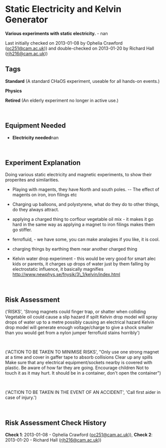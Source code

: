 # Static Electricity and Kelvin Generator

**Various experiments with static electricity.** - nan

Last initially checked on 2013-01-08 by Ophelia Crawford (oc251@cam.ac.uk)) and double-checked on 2013-01-20 by Richard Hall (rjh216@cam.ac.uk))

## Tags
<!--- Start Tags (DO NOT REMOVE THIS COMMENT) --->

**Standard** (A standard CHaOS experiment, useable for all hands-on events.)

**Physics**

**Retired** (An elderly experiment no longer in active use.)
<!--- End Tags (DO NOT REMOVE THIS COMMENT) --->

<br/>

## Equipment Needed 
- **Electricity needed**nan

<br/>

## Experiment Explanation 

Doing various static electricity and magnetic experiments, to show their properites and similarities.

- Playing with magents, they have North and south poles.
-- The effect of magents on iron, iron filings etc

- Charging up balloons, and polystyrene, what do they do to other things, do they always attract.

- applying a charged thing to corflour vegetable oil mix - it makes it go hard in the same way as applying a magnet to iron filings makes them go stiffer.

- ferrofluid, - we have some, you can make analagies if you like, it is cool.

- charging things by earthing them near another charged thing

- Kelvin water drop experiment - this would be very good for smart alec kids or parents, it charges up drops of water just by them falling by electrostatic influence, it basically magnifies 
http://www.newphys.se/fnysik/3\_1/kelvin/index.html

<br/>

## Risk Assessment

('RISKS', 'Strong magnets could finger trap, or shatter when colliding  Vegetable oil could cause a slip hazard if spilt  Kelvin drop model will spray drops of water up to a metre possibly causing an electrical hazard  Kelvin drop model will generate enough voltage/charge to give a shock smaller than you would get from a nylon jumper  ferrofluid stains horribly')

<br/>

('ACTION TO BE TAKEN TO MINIMISE RISKS', "Only use one strong magnet at a time and cover in gaffer tape to absorb collisions  Clear up any spills  Make sure that any electrical equipment/sockets nearby is covered with plastic. Be aware of how far they are going.  Encourage children Not to touch it as it may hurt.  It should be in a container, don't open the container")

<br/>

('ACTION TO BE TAKEN IN THE EVENT OF AN ACCIDENT', 'Call first aider in case of injury.')

<br/>

## Risk Assessment Check History 

**Check 1**: 2013-01-08 - Ophelia Crawford (oc251@cam.ac.uk)), **Check 2**: 2013-01-20 - Richard Hall (rjh216@cam.ac.uk))
